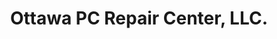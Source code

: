 ---
title: "Ottawa PC Repair Center, LLC."
url: /ottawa/ottawa-pc-repair-center-llc/
shop: computer
---
